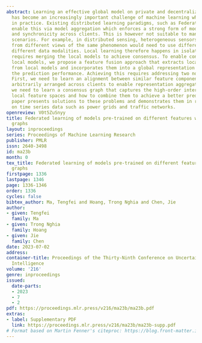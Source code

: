 ```yaml
---
abstract: Learning an effective global model on private and decentralized datasets
  has become an increasingly important challenge of machine learning when applied
  in practice. Existing distributed learning paradigms, such as Federated Learning,
  enable this via model aggregation which enforces a strong form of modeling homogeneity
  and synchronicity across clients. This is however not suitable to many practical
  scenarios. For example, in distributed sensing, heterogeneous sensors reading data
  from different views of the same phenomenon would need to use different models for
  different data modalities. Local learning therefore happens in isolation but inference
  requires merging the local models to achieve consensus. To enable consensus among
  local models, we propose a feature fusion approach that extracts local representations
  from local models and incorporates them into a global representation that improves
  the prediction performance. Achieving this requires addressing two non-trivial problems.
  First, we need to learn an alignment between similar feature components which are
  arbitrarily arranged across clients to enable representation aggregation. Second,
  we need to learn a consensus graph that captures the high-order interactions between
  local feature spaces and how to combine them to achieve a better prediction. This
  paper presents solutions to these problems and demonstrates them in real-world applications
  on time series data such as power grids and traffic networks.
openreview: V0t5ZuSnyy
title: Federated learning of models pre-trained on different features with consensus
  graphs
layout: inproceedings
series: Proceedings of Machine Learning Research
publisher: PMLR
issn: 2640-3498
id: ma23b
month: 0
tex_title: Federated learning of models pre-trained on different features with consensus
  graphs
firstpage: 1336
lastpage: 1346
page: 1336-1346
order: 1336
cycles: false
bibtex_author: Ma, Tengfei and Hoang, Trong Nghia and Chen, Jie
author:
- given: Tengfei
  family: Ma
- given: Trong Nghia
  family: Hoang
- given: Jie
  family: Chen
date: 2023-07-02
address:
container-title: Proceedings of the Thirty-Ninth Conference on Uncertainty in Artificial
  Intelligence
volume: '216'
genre: inproceedings
issued:
  date-parts:
  - 2023
  - 7
  - 2
pdf: https://proceedings.mlr.press/v216/ma23b/ma23b.pdf
extras:
- label: Supplementary PDF
  link: https://proceedings.mlr.press/v216/ma23b/ma23b-supp.pdf
# Format based on Martin Fenner's citeproc: https://blog.front-matter.io/posts/citeproc-yaml-for-bibliographies/
---
```

